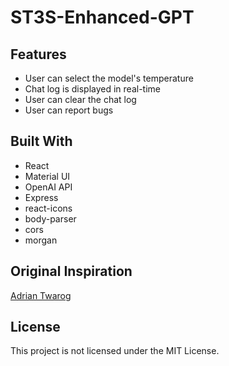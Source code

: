 # ST3S-Enhanced-GPT

## Features

- User can select the model's temperature
- Chat log is displayed in real-time
- User can clear the chat log
- User can report bugs

## Built With

- React
- Material UI
- OpenAI API
- Express
- react-icons
- body-parser
- cors
- morgan

## Original Inspiration
[Adrian Twarog](https://www.youtube.com/watch?v=qwM23_kF4v4)

## License

This project is not licensed under the MIT License.
